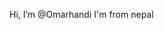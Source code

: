 Hi, I’m @Omarhandi
I'm from nepal

<!---
Omarhandi/Omarhandi is a ✨ special ✨ repository because its `README.md` (this file) appears on your GitHub profile.
You can click the Preview link to take a look at your changes.
--->

